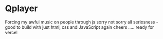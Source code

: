 # Qplayer
Forcing my awful music on people through js
sorry not sorry
all seriosness - good to build with just html, css and JavaScript again
cheers
.....
ready for vercel